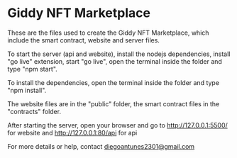 # Giddy NFT Marketplace

These are the files used to create the Giddy NFT Marketplace, which include the smart contract, website and server files.

To start the server (api and website), install the nodejs dependencies, install "go live" extension, start "go live", open the terminal inside the folder and type "npm start".

To install the dependencies, open the terminal inside the folder and type "npm install".

The website files are in the "public" folder, the smart contract files in the "contracts" folder.

After starting the server, open your browser and go to http://127.0.0.1:5500/ for website and http://127.0.0.1:80/api for api


For more details or help, contact <diegoantunes2301@gmail.com>